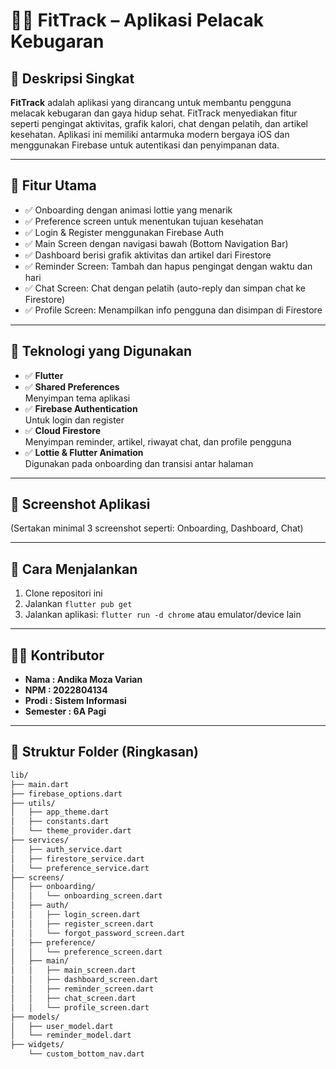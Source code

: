 # 🏋️‍♂️ FitTrack – Aplikasi Pelacak Kebugaran

## 📌 Deskripsi Singkat
**FitTrack** adalah aplikasi yang dirancang untuk membantu pengguna melacak kebugaran dan gaya hidup sehat. FitTrack menyediakan fitur seperti pengingat aktivitas, grafik kalori, chat dengan pelatih, dan artikel kesehatan. Aplikasi ini memiliki antarmuka modern bergaya iOS dan menggunakan Firebase untuk autentikasi dan penyimpanan data.

---

## 🚀 Fitur Utama
- ✅ Onboarding dengan animasi lottie yang menarik
- ✅ Preference screen untuk menentukan tujuan kesehatan
- ✅ Login & Register menggunakan Firebase Auth
- ✅ Main Screen dengan navigasi bawah (Bottom Navigation Bar)
- ✅ Dashboard berisi grafik aktivitas dan artikel dari Firestore
- ✅ Reminder Screen: Tambah dan hapus pengingat dengan waktu dan hari
- ✅ Chat Screen: Chat dengan pelatih (auto-reply dan simpan chat ke Firestore)
- ✅ Profile Screen: Menampilkan info pengguna dan disimpan di Firestore

---

## 🧰 Teknologi yang Digunakan
- ✅ **Flutter**
- ✅ **Shared Preferences**  
  Menyimpan tema aplikasi
- ✅ **Firebase Authentication**  
  Untuk login dan register
- ✅ **Cloud Firestore**  
  Menyimpan reminder, artikel, riwayat chat, dan profile pengguna
- ✅ **Lottie & Flutter Animation**  
  Digunakan pada onboarding dan transisi antar halaman

---

## 📸 Screenshot Aplikasi
(Sertakan minimal 3 screenshot seperti: Onboarding, Dashboard, Chat)

---

## 🚀 Cara Menjalankan

1. Clone repositori ini
2. Jalankan `flutter pub get`
3. Jalankan aplikasi: `flutter run -d chrome` atau emulator/device lain

---


## 🧑‍💻 Kontributor

- **Nama     : Andika Moza Varian**
- **NPM      : 2022804134**
- **Prodi    : Sistem Informasi**
- **Semester : 6A Pagi**

---


## 📁 Struktur Folder (Ringkasan)
```bash
lib/
├── main.dart
├── firebase_options.dart
├── utils/
│   ├── app_theme.dart
│   ├── constants.dart
│   └── theme_provider.dart
├── services/
│   ├── auth_service.dart
│   ├── firestore_service.dart
│   └── preference_service.dart
├── screens/
│   ├── onboarding/
│   │   └── onboarding_screen.dart
│   ├── auth/
│   │   ├── login_screen.dart
│   │   ├── register_screen.dart
│   │   └── forgot_password_screen.dart
│   ├── preference/
│   │   └── preference_screen.dart
│   ├── main/
│   │   ├── main_screen.dart
│   │   ├── dashboard_screen.dart
│   │   ├── reminder_screen.dart
│   │   ├── chat_screen.dart
│   │   └── profile_screen.dart
├── models/
│   ├── user_model.dart
│   └── reminder_model.dart
├── widgets/
    └── custom_bottom_nav.dart


